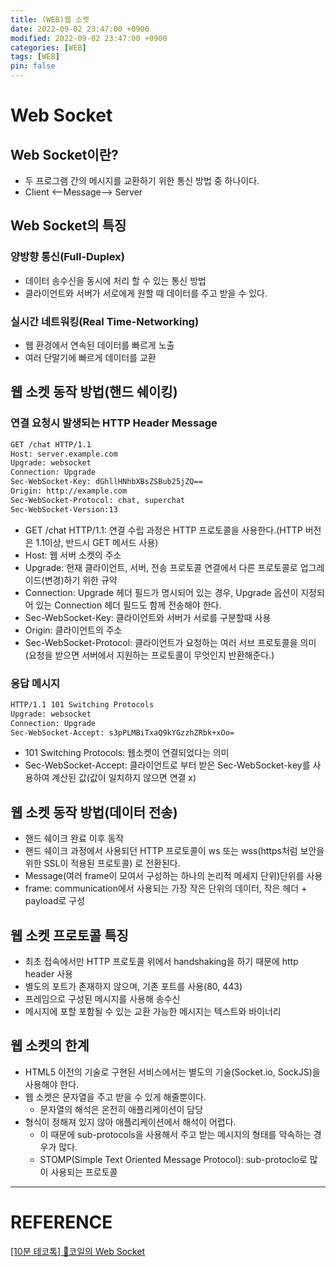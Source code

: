 ```yaml
---
title: (WEB)웹 소켓
date: 2022-09-02 23:47:00 +0900
modified: 2022-09-02 23:47:00 +0900
categories: [WEB]
tags: [WEB]
pin: false
---
```


# Web Socket

## Web Socket이란?

- 두 프로그램 간의 메시지를 교환하기 위한 통신 방법 중 하나이다.
- Client <--Message--> Server

## Web Socket의 특징

### 양방향 통신(Full-Duplex)

- 데이터 송수신을 동시에 처리 할 수 있는 통신 방법
- 클라이언트와 서버가 서로에게 원할 때 데이터를 주고 받을 수 있다.

### 실시간 네트워킹(Real Time-Networking)

- 웹 환경에서 연속된 데이터를 빠르게 노출
- 여러 단말기에 빠르게 데이터를 교환

## 웹 소켓 동작 방법(핸드 쉐이킹)

### 연결 요청시 발생되는 HTTP Header Message

```bash
GET /chat HTTP/1.1
Host: server.example.com
Upgrade: websocket
Connection: Upgrade
Sec-WebSocket-Key: dGhllHNhbXBsZSBub25jZQ==
Origin: http://example.com
Sec-WebSocket-Protocol: chat, superchat
Sec-WebSocket-Version:13
```

- GET /chat HTTP/1.1: 연결 수립 과정은 HTTP 프로토콜을 사용한다.(HTTP 버전은 1.1이상, 반드시 GET 메서드 사용)
- Host: 웹 서버 소켓의 주소
- Upgrade: 현재 클라이언트, 서버, 전송 프로토콜 연결에서 다른 프로토콜로 업그레이드(변경)하기 위한 규약
- Connection: Upgrade 헤더 필드가 명시되어 있는 경우, Upgrade 옵션이 지정되어 있는 Connection 헤더 필드도 함께 전송해야 한다.
- Sec-WebSocket-Key: 클라이언트와 서버가 서로를 구분할때 사용
- Origin: 클라이언트의 주소
- Sec-WebSocket-Protocol: 클라이언트가 요청하는 여러 서브 프로토콜을 의미(요청을 받으면 서버에서 지원하는 프로토콜이 무엇인지 반환해준다.)

### 응답 메시지

```bash
HTTP/1.1 101 Switching Protocols
Upgrade: websocket
Connection: Upgrade
Sec-WebSocket-Accept: s3pPLMBiTxaQ9kYGzzhZRbk+xOo=
```

- 101 Switching Protocols: 웹소켓이 연결되었다는 의미
- Sec-WebSocket-Accept: 클라이언트로 부터 받은 Sec-WebSocket-key를 사용하여 계산된 값(값이 일치하지 않으면 연결 x)

## 웹 소켓 동작 방법(데이터 전송)

- 핸드 쉐이크 완료 이후 동작
- 핸드 쉐이크 과정에서 사용되던 HTTP 프로토콜이 ws 또는 wss(https처럼 보안을 위한 SSL이 적용된 프로토콜) 로 전환된다.
- Message(여러 frame이 모여서 구성하는 하나의 논리적 메세지 단위)단위를 사용
- frame: communication에서 사용되는 가장 작은 단위의 데이터, 작은 헤더 + payload로 구성

## 웹 소켓 프로토콜 특징

- 최초 접속에서만 HTTP 프로토콜 위에서 handshaking을 하기 때문에 http header 사용
- 별도의 포트가 존재하지 않으며, 기존 포트를 사용(80, 443)
- 프레임으로 구성된 메시지를 사용해 송수신
- 메시지에 포할 포함될 수 있는 교환 가능한 메시지는 텍스트와 바이너리

## 웹 소켓의 한계

- HTML5 이전의 기술로 구현된 서비스에서는 별도의 기술(Socket.io, SockJS)을 사용해야 한다.
- 웹 소켓은 문자열을 주고 받을 수 있게 해줄뿐이다.
    - 문자열의 해석은 온전히 애플리케이션이 담당
- 형식이 정해져 있지 않아 애플리케이션에서 해석이 어렵다.
    - 이 때문에 sub-protocols을 사용해서 주고 받는 메시지의 형태를 약속하는 경우가 많다.
    - STOMP(Simple Text Oriented Message Protocol): sub-protoclo로 많이 사용되는 프로토콜



---

# REFERENCE

[[10분 테코톡] 🧲코일의 Web Socket](https://www.youtube.com/watch?v=MPQHvwPxDUw)